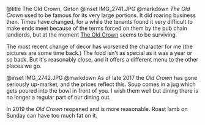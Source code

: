 @title		The Old Crown, Girton
@inset		IMG_2741.JPG
@markdown
*The Old Crown* used
to be famous for its very large portions.  It did
roaring business then.  Times have changed, for a
while the tenants found it very difficult to make ends
meet because of the terms forced on them by the
pub chain landlords, but at the moment [The Old Crown](https://theoldcrowngirton.com/)
seems to be surviving.

The most recent change of decor has worsened the
character for me (the pictures are some time back.)
The food isn't as special as it was a year or so
back.  But it's reasonably close, and it offers a
different menu to the other places we go.

@inset		IMG_2742.JPG
@markdown
As of late 2017 the *Old Crown* has gone seriously
up-market, and the prices reflect this. Soup comes in
a jug which gets poured into the bowl in front of you.
I wish them well but dining there is no longer a
regular part of our dining out.

In 2019 the *Old Crown* reopened and is more
reasonable. Roast lamb on Sunday can have too much fat on it.
